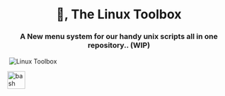 <h1 align="center">👋, The Linux Toolbox</h1>
<h3 align="center">A New menu system for our handy unix scripts all in one repository.. (WIP)</h3>


<p>&nbsp;<img align="center" src="https://i.imgur.com/QwvpCFf.png" alt="Linux Toolbox" /></p>

<a href="https://www.gnu.org/software/bash/" target="_blank" rel="noreferrer"> <img src="https://www.vectorlogo.zone/logos/gnu_bash/gnu_bash-icon.svg" alt="bash" width="40" height="40"/> </a>
